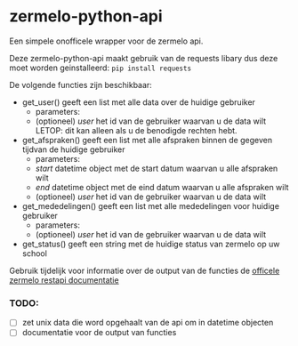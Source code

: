 # zermelo-python-api
Een simpele onofficele wrapper voor de zermelo api.

Deze zermelo-python-api maakt gebruik van de requests libary dus deze moet worden geinstalleerd:
`pip install requests`

De volgende functies zijn beschikbaar:
- get_user() geeft een list met alle data over de huidige gebruiker
  - parameters:
  - (optioneel) *user* het id van de gebruiker waarvan u de data wilt LETOP: dit kan alleen als u de benodigde rechten hebt.
- get_afspraken() geeft een list met alle afspraken binnen de gegeven tijdvan de huidige gebruiker
  - parameters:
  - *start* datetime object met de start datum waarvan u alle afspraken wilt
  - *end* datetime object met de eind datum waarvan u alle afspraken wilt
  - (optioneel) *user* het id van de gebruiker waarvan u de data wilt
- get_mededelingen() geeft een list met alle mededelingen voor huidige gebruiker
  - parameters:
  - (optioneel) *user* het id van de gebruiker waarvan u de data wilt
- get_status() geeft een string met de huidige status van zermelo op uw school

Gebruik tijdelijk voor informatie over de output van de functies de [officele zermelo restapi documentatie](https://zermelo.atlassian.net/wiki/display/DEV/Objects)

### TODO:
- [ ] zet unix data die word opgehaalt van de api om in datetime objecten
- [ ] documentatie voor de output van functies
